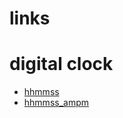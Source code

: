 # links 

# digital clock
* [hhmmss](https://koskasmail.github.io/web/web/pages/digital_clock/hhmmss/)
* [hhmmss_ampm](https://koskasmail.github.io/web/web/pages/digital_clock/hhmmss_ampm/)
